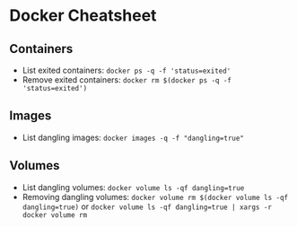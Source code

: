 # Docker Cheatsheet
## Containers
- List exited containers: `docker ps -q -f 'status=exited'`
- Remove exited containers: `docker rm $(docker ps -q -f 'status=exited')`
## Images
- List dangling images: `docker images -q -f "dangling=true" `
## Volumes
- List dangling volumes: `docker volume ls -qf dangling=true`
- Removing dangling volumes: `docker volume rm $(docker volume ls -qf dangling=true)` or `docker volume ls -qf dangling=true | xargs -r docker volume rm`
